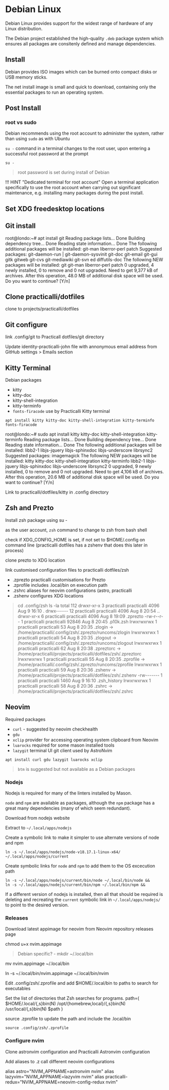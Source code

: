 # Debian Linux

Debian Linux provides support for the widest range of hardware of any Linux distribution.

The Debian project established the high-quality `.deb` package system which ensures all packages are consitenly defined and manage dependencies. 


## Install

Debian provides ISO images which can be burned onto compact disks or USB memory sticks.

The net install image is small and quick to download, containing only the essential packages to run an operating system.


## Post Install



### root vs sudo

Debian recommends using the root account to administer the system, rather than using `sudo` as with Ubuntu 

`su -` command in a terminal changes to the root user, upon entering a successful root password at the prompt

```shell
su -
```

> root password is set during install of Debian


!!! HINT "Dedicated terminal for root account"
    Open a terminal application specifically to use the root account when carrying out significant maintenance, e.g. installing many packages during the post install.


## Set XDG freedesktop locations



## Git install

root@londo:~# apt install git
Reading package lists... Done
Building dependency tree... Done
Reading state information... Done
The following additional packages will be installed:
  git-man liberror-perl patch
Suggested packages:
  git-daemon-run | git-daemon-sysvinit git-doc git-email git-gui gitk
  gitweb git-cvs git-mediawiki git-svn ed diffutils-doc
The following NEW packages will be installed:
  git git-man liberror-perl patch
0 upgraded, 4 newly installed, 0 to remove and 0 not upgraded.
Need to get 9,377 kB of archives.
After this operation, 48.0 MB of additional disk space will be used.
Do you want to continue? [Y/n]


## Clone practicalli/dotfiles

clone to projects/practicalli/dotfiles


## Git configure

link .config/git to Practicall dotfiles/git directory

Update identity-practicalli-john file with annonymous email address from GitHub settings > Emails section



## Kitty Terminal

Debian packages 

- kitty
- kitty-doc
- kitty-shell-integration  
- kitty-terminfo           
- `fonts-firacode` use by Practicalli Kitty terminal


```shell
apt install kitty kitty-doc kitty-shell-integration kitty-terminfo fonts-firacode

```
root@londo:~# sudo apt install kitty kitty-doc kitty-shell-integration kitty-terminfo 
Reading package lists... Done
Building dependency tree... Done
Reading state information... Done
The following additional packages will be installed:
  libb2-1 libjs-jquery libjs-sphinxdoc libjs-underscore librsync2
Suggested packages:
  imagemagick
The following NEW packages will be installed:
  kitty kitty-doc kitty-shell-integration kitty-terminfo libb2-1 libjs-jquery
  libjs-sphinxdoc libjs-underscore librsync2
0 upgraded, 9 newly installed, 0 to remove and 0 not upgraded.
Need to get 4,106 kB of archives.
After this operation, 20.6 MB of additional disk space will be used.
Do you want to continue? [Y/n] 


Link to practicalli/dotfiles/kitty in .config directory


## Zsh and Prezto

Install zsh package using su -

as the user account, `zsh` command to change to zsh from bash shell

check if XDG_CONFIG_HOME is set, if not set to $HOME/.config on command line (practicalli dotfiles has a zshenv that does this later in process)

clone prezto to XDG location

link customised configuration files to practicalli dotfiles/zsh 

- .zprezto practicalli customisations for Prezto
- .zprofile includes .local/bin on execution path
- .zshrc aliases for neovim configurations (astro, practicalli
- .zshenv configures XDG locations 

> cd .config/zsh
> ls -la
total 112
drwxr-xr-x  3 practicalli practicalli  4096 Aug  9 16:10 .
drwx------ 12 practicalli practicalli  4096 Aug  8 20:54 ..
drwxr-xr-x  6 practicalli practicalli  4096 Aug  8 19:09 .zprezto
-rw-r--r--  1 practicalli practicalli 92846 Aug  8 20:45 .p10k.zsh
lrwxrwxrwx  1 practicalli practicalli    53 Aug  8 20:35 .zlogin -> /home/practicalli/.config/zsh/.zprezto/runcoms/zlogin
lrwxrwxrwx  1 practicalli practicalli    54 Aug  8 20:35 .zlogout -> /home/practicalli/.config/zsh/.zprezto/runcoms/zlogout
lrwxrwxrwx  1 practicalli practicalli    62 Aug  8 20:38 .zpreztorc -> /home/practicalli/projects/practicalli/dotfiles/zsh/.zpreztorc
lrwxrwxrwx  1 practicalli practicalli    55 Aug  8 20:35 .zprofile -> /home/practicalli/.config/zsh/.zprezto/runcoms/zprofile
lrwxrwxrwx  1 practicalli practicalli    59 Aug  8 20:36 .zshenv -> /home/practicalli/projects/practicalli/dotfiles/zsh/.zshenv
-rw-------  1 practicalli practicalli  1460 Aug  9 16:10 .zsh_history
lrwxrwxrwx  1 practicalli practicalli    58 Aug  8 20:36 .zshrc -> /home/practicalli/projects/practicalli/dotfiles/zsh/.zshrc



## Neovim 

Required packages

- `curl` - suggested by neovim checkhealth
- `gdu`
- `xclip` provider for accessing operating system clipboard from Neovim
- `luarocks` required for some mason installed tools
- `lazygit` terminal UI git client used by AstroNvim


```shell
apt install curl gdu lazygit luarocks xclip
```

> `btm` is suggested but not available as a Debian packages

### Nodejs

Nodejs is required for many of the linters installed by Mason.

`node` and `npm` are available as packages, although the `npm` package has a great many dependencies (many of which seem redundant).

Download from nodejs website

Extract to `~/.local/apps/nodejs`

Create a symbolic link to make it simpler to use alternate versions of node and npm

```shell
ln -s ~/.local/apps/nodejs/node-v18.17.1-linux-x64/ ~/.local/apps/nodejs/current
```

Create symbolic links for `node` and `npm` to add them to the OS excecution path

```shell
ln -s ~/.local/apps/nodejs/current/bin/node ~/.local/bin/node &&
ln -s ~/.local/apps/nodejs/current/bin/npm ~/.local/bin/npm &&
```

If a different version of nodejs is installed, then all that should be required is deleting and recreating the `current` symbolic link in `~/.local/apps/nodejs/` to point to the desired version.


### Releases

Download latest appimage for neovim from Neovim repository releases page

chmod u+x nvim.appimage

> Debian specific? - mkdir ~/.local/bin

mv nvim.appimage ~/.local/bin

ln -s ~/.local/bin/nvim.appimage ~/.local/bin/nvim


Edit .config/zsh/.zprofile and add $HOME/.local/bin to paths to search for executables

Set the list of directories that Zsh searches for programs.
path=(
  $HOME/.local/{,s}bin(N)
  /opt/{homebrew,local}/{,s}bin(N)
  /usr/local/{,s}bin(N)
  $path
)

source .zprofile to  update the path and include the .local/bin

```shell
source .config/zsh/.zprofile 
```


### Configure nvim

Clone astronvim configuration and Practicalli Astronvim configuration

Add aliases to .z call different neovim configurations

alias astro="NVIM_APPNAME=astronvim nvim"
alias lazyvim="NVIM_APPNAME=lazyvim nvim"
alias practicalli-redux="NVIM_APPNAME=neovim-config-redux nvim"

